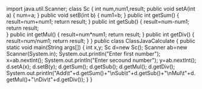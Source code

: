 import java.util.Scanner;
class Sc
{
    int num,num1,result;
    public void setA(int a)
    {
        num=a;
    }
    public void setB(int b)
    {
        num1=b;
    }
    public int getSum()
    {
        result=num+num1;
        return result;
    }
    public int getSub()
    {
        result=num-num1;
         return result;       
    }
    public int getMul()
    {
        result=num*num1;
        return result;
    }
      public int getDiv()
    {
        result=num/num1;
        return result;
    }
}
public class ClassJavaCalculate
{
 public static void main(String args[])
 {
     int x,y;
     Sc d=new Sc();
     Scanner ab=new Scanner(System.in);
     System.out.println("Enter first number");
     x=ab.nextInt();
     System.out.println("Enter secound number");
     y=ab.nextInt();
     d.setA(x);
     d.setB(y);
     d.getSum();
     d.getSub();
     d.getMul();
     d.getDiv();
     System.out.println("Add\t"+d.getSum()+"\nSub\t"+d.getSub()+"\nMul\t"+d.getMul()+"\nDiv\t"+d.getDiv());
 }
}
